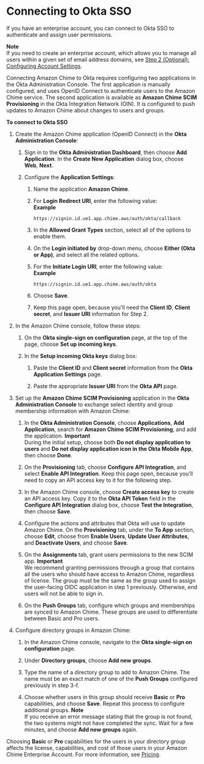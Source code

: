 # Connecting to Okta SSO<a name="okta_sso"></a>

If you have an enterprise account, you can connect to Okta SSO to authenticate and assign user permissions\.

**Note**  
If you need to create an enterprise account, which allows you to manage all users within a given set of email address domains, see [Step 2 \(Optional\): Configuring Account Settings](getting-started.md#acct-settings)\.

Connecting Amazon Chime to Okta requires configuring two applications in the Okta Administration Console\. The first application is manually configured, and uses OpenID Connect to authenticate users to the Amazon Chime service\. The second application is available as **Amazon Chime SCIM Provisioning** in the Okta Integration Network \(OIN\)\. It is configured to push updates to Amazon Chime about changes to users and groups\.

**To connect to Okta SSO**

1. Create the Amazon Chime application \(OpenID Connect\) in the **Okta Administration Console**:

   1. Sign in to the **Okta Administration Dashboard**, then choose **Add Application**\. In the **Create New Application** dialog box, choose **Web**, **Next**\. 

   1. Configure the **Application Settings**:

      1. Name the application **Amazon Chime**\.

      1. For **Login Redirect URI**, enter the following value:   
**Example**  

         ```
         https://signin.id.ue1.app.chime.aws/auth/okta/callback
         ```

      1. In the **Allowed Grant Types** section, select all of the options to enable them\.

      1. On the **Login initiated by** drop\-down menu, choose **Either \(Okta or App\)**, and select all the related options\.

      1. For the **Initiate Login URI**, enter the following value:   
**Example**  

         ```
         https://signin.id.ue1.app.chime.aws/auth/okta
         ```

      1. Choose **Save**\.

      1. Keep this page open, because you'll need the **Client ID**, **Client secret**, and **Issuer URI** information for Step 2\. 

1. In the Amazon Chime console, follow these steps:

   1. On the **Okta single\-sign on configuration** page, at the top of the page, choose **Set up incoming keys**\.

   1. In the **Setup incoming Okta keys** dialog box:

      1. Paste the **Client ID** and **Client secret** information from the **Okta Application Settings** page\.

      1. Paste the appropriate **Issuer URI** from the **Okta API** page\.

1. Set up the **Amazon Chime SCIM Provisioning** application in the **Okta Administration Console** to exchange select identity and group membership information with Amazon Chime:

   1. In the **Okta Administration Console**, choose **Applications**, **Add Application**, search for **Amazon Chime SCIM Provisioning**, and add the application\.
**Important**  
During the initial setup, choose both **Do not display application to users** and **Do not display application icon in the Okta Mobile App**, then choose **Done**\.

   1. On the **Provisioning** tab, choose **Configure API Integration**, and select **Enable API Integration**\. Keep this page open, because you'll need to copy an API access key to it for the following step\.

   1. In the Amazon Chime console, choose **Create access key** to create an API access key\. Copy it to the **Okta API Token** field in the **Configure API Integration** dialog box, choose **Test the Integration**, then choose **Save**\.

   1. Configure the actions and attributes that Okta will use to update Amazon Chime\. On the **Provisioning** tab, under the **To App** section, choose **Edit**, choose from **Enable Users**, **Update User Attributes**, and **Deactivate Users**, and choose **Save**\.

   1. On the **Assignments** tab, grant users permissions to the new SCIM app\.
**Important**  
We recommend granting permissions through a group that contains all the users who should have access to Amazon Chime, regardless of license\. The group must be the same as the group used to assign the user\-facing OIDC application in step 1 previously\. Otherwise, end users will not be able to sign in\.

   1. On the **Push Groups** tab, configure which groups and memberships are synced to Amazon Chime\. These groups are used to differentiate between Basic and Pro users\.

1. Configure directory groups in Amazon Chime:

   1. In the Amazon Chime console, navigate to the **Okta single\-sign on configuration** page\.

   1. Under **Directory groups**, choose **Add new groups**\. 

   1. Type the name of a directory group to add to Amazon Chime\. The name must be an exact match of one of the **Push Groups** configured previously in step 3\-f\.

   1. Choose whether users in this group should receive **Basic** or **Pro** capabilities, and choose **Save**\. Repeat this process to configure additional groups\.
**Note**  
If you receive an error message stating that the group is not found, the two systems might not have completed the sync\. Wait for a few minutes, and choose **Add new groups** again\. 

Choosing **Basic** or **Pro** capabilities for the users in your directory group affects the license, capabilities, and cost of those users in your Amazon Chime Enterprise Account\. For more information, see [Pricing](https://aws.amazon.com/chime/pricing/)\.